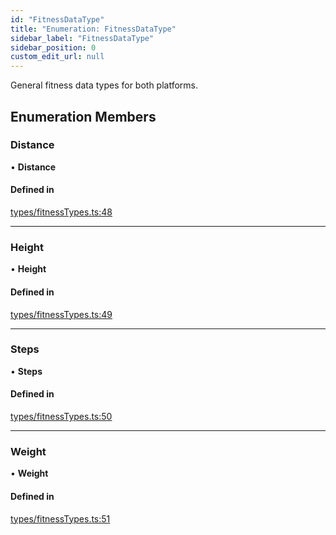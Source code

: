 ```yaml
---
id: "FitnessDataType"
title: "Enumeration: FitnessDataType"
sidebar_label: "FitnessDataType"
sidebar_position: 0
custom_edit_url: null
---
```


General fitness data types for both platforms.

## Enumeration Members

### Distance

• **Distance**

#### Defined in

[types/fitnessTypes.ts:48](https://github.com/rn-fitness-tracker/rn-fitness-tracker/blob/f2b314b9/src/types/fitnessTypes.ts#L48)

___

### Height

• **Height**

#### Defined in

[types/fitnessTypes.ts:49](https://github.com/rn-fitness-tracker/rn-fitness-tracker/blob/f2b314b9/src/types/fitnessTypes.ts#L49)

___

### Steps

• **Steps**

#### Defined in

[types/fitnessTypes.ts:50](https://github.com/rn-fitness-tracker/rn-fitness-tracker/blob/f2b314b9/src/types/fitnessTypes.ts#L50)

___

### Weight

• **Weight**

#### Defined in

[types/fitnessTypes.ts:51](https://github.com/rn-fitness-tracker/rn-fitness-tracker/blob/f2b314b9/src/types/fitnessTypes.ts#L51)
